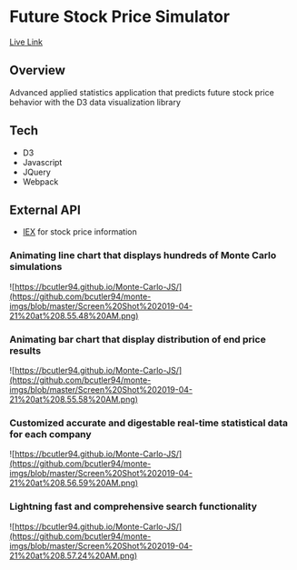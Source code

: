 # Future Stock Price Simulator

[Live Link](https://bcutler94.github.io/Monte-Carlo-JS/)

## Overview

Advanced applied statistics application that predicts future stock price behavior with the D3 data visualization library

## Tech

* D3
* Javascript
* JQuery
* Webpack

## External API

* [IEX](https://iextrading.com/) for stock price information

### Animating line chart that displays hundreds of Monte Carlo simulations

![https://bcutler94.github.io/Monte-Carlo-JS/](https://github.com/bcutler94/monte-imgs/blob/master/Screen%20Shot%202019-04-21%20at%208.55.48%20AM.png)

### Animating bar chart that display distribution of end price results

![https://bcutler94.github.io/Monte-Carlo-JS/](https://github.com/bcutler94/monte-imgs/blob/master/Screen%20Shot%202019-04-21%20at%208.55.58%20AM.png)

### Customized accurate and digestable real-time statistical data for each company

![https://bcutler94.github.io/Monte-Carlo-JS/](https://github.com/bcutler94/monte-imgs/blob/master/Screen%20Shot%202019-04-21%20at%208.56.59%20AM.png)

### Lightning fast and comprehensive search functionality

![https://bcutler94.github.io/Monte-Carlo-JS/](https://github.com/bcutler94/monte-imgs/blob/master/Screen%20Shot%202019-04-21%20at%208.57.24%20AM.png)






